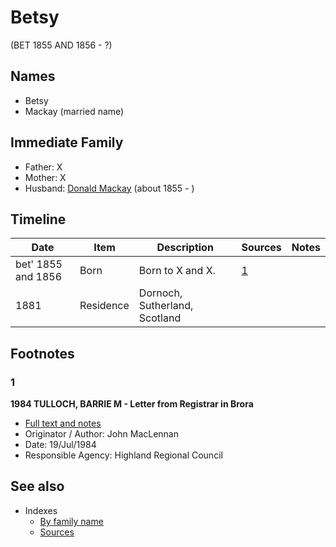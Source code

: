﻿---
layout: person
subject_key: i49855242
permalink: /people/i49855242
---

# Betsy
(BET 1855 AND 1856 - ?)

## Names

* Betsy
* Mackay (married name)

## Immediate Family

* Father: X
* Mother: X
* Husband: [Donald Mackay](./@32633938@-donald-mackay-b1855-d.md) (about 1855 - )

## Timeline

Date | Item | Description | Sources | Notes
---|---|---|---|---
bet' 1855 and 1856 | Born | Born to X and X. | [1](#1) | 
1881 | Residence | Dornoch, Sutherland, Scotland |  | 

## Footnotes

### 1

**1984 TULLOCH, BARRIE M - Letter from Registrar in Brora**

* [Full text and notes](../sources/@94133243@-1984-tulloch,-barrie-m-letter-from-registrar-in-brora.md)
* Originator / Author: John MacLennan
* Date: 19/Jul/1984
* Responsible Agency: Highland Regional Council


## See also

- Indexes
  - [By family name](../index-by-family-name.md)
  - [Sources](../index-of-sources-by-title.md)
